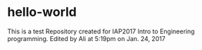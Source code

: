 # hello-world
This is a test Repository created for IAP2017 Intro to Engineering programming.
Edited by Ali at 5:19pm on Jan. 24, 2017
